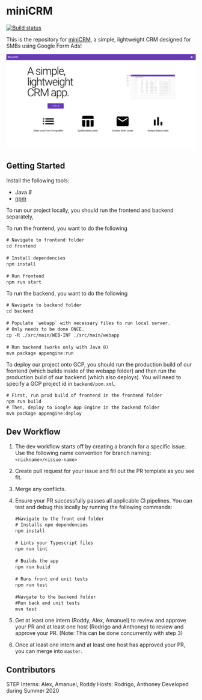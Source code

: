 # miniCRM 
[![Build status](https://circleci.com/gh/MiniCRM-Group/MiniCRM.svg?style=svg)](https://circleci.com/gh/MiniCRM-Group/MiniCRM)

This is the repository for [miniCRM](http://form-ads-leads.appspot.com/), a simple, lightweight CRM designed for SMBs using Google Form Ads!

![miniCRM Landing Page](screenshots/landingpagescreenshot.png?raw=true "miniCRM Landing Page")

## Getting Started

Install the following tools:
- Java *8*
- [npm](https://nodejs.org/en/)

To run our project locally, you should run the frontend and backend separately,

To run the frontend, you want to do the following
```
# Navigate to frontend folder
cd frontend

# Install dependencies
npm install

# Run frontend
npm run start
```
To run the backend, you want to do the following
```
# Navigate to backend folder
cd backend

# Populate `webapp` with necessary files to run local server.
# Only needs to be done ONCE.
cp -R ./src/main/WEB-INF ./src/main/webapp

# Run backend (works only with Java 8)
mvn package appengine:run
```


To deploy our project onto GCP, you should run the production build of our frontend (which builds inside of the webapp folder)
and then run the production build of our backend (which also deploys). You will need to specify a GCP project id in `backend/pom.xml`.

```
# First, run prod build of frontend in the frontend folder
npm run build
# Then, deploy to Google App Engine in the backend folder
mvn package appengine:deploy
```

## Dev Workflow

1. The dev workflow starts off by creating a branch for a specific issue.
Use the following name convention for branch naming:
`<nickname>/<issue-name>`

2. Create pull request for your issue and fill out the PR template as you see fit.
3. Merge any conflicts.
4. Ensure your PR successfully passes all applicable CI pipelines. You can test and debug this locally by running the following commands:

    ```
    #Navigate to the front end folder
    # Installs npm dependencies
    npm install

    # Lints your Typescript files
    npm run lint

    # Builds the app
    npm run build

    # Runs front end unit tests
    npm run test

    #Navgate to the backend folder
    #Run back end unit tests
    mvn test
    ```
5. Get at least one intern (Roddy, Alex, Amanuel) to review and approve your PR and at least one host (Rodrigo and Anthoney) to review and approve your PR. (Note: This can be done concurrently with step 3)
6. Once at least one intern and at least one host has approved your PR, you can merge into `master`.

## Contributors
STEP Interns: Alex, Amanuel, Roddy
Hosts: Rodrigo, Anthoney
Developed during Summer 2020
